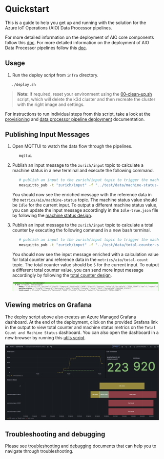 # Quickstart

This is a guide to help you get up and running with the solution for the Azure IoT Operations (AIO) Data Processor pipelines.

For more detailed information on the deployment of AIO core components follow this [doc](./provisioning/README.md).
For more detailed information on the deployment of AIO Data Processor pipelines follow this [doc](./deployment/README.md).

## Usage

1. Run the deploy script from `infra` directory.

```bash
   ./deploy.sh
```

> **Note**: If required, reset your environment using the [00-clean-up.sh](./provisioning/00-clean-up.sh) script, which will delete the k3d cluster and then recreate the cluster with the right image and settings.

For instructions to run individual steps from this script, take a look at the [provisioning](./provisioning/README.md) and [data processor pipeline deployment](./deployment/README.md) documentation.

## Publishing Input Messages

1. Open MQTTUI to watch the data flow through the pipelines.

   ```bash
      mqttui
   ```

1. Publish an input message to the `zurich/input` topic to calculate a machine status in a new terminal and execute the following command.

   ```bash
      # publish an input to the zurich/input topic to trigger the machine calculation pipeline
      mosquitto_pub -t "zurich/input" -f "../test/data/machine-status-samples/Idle-true.json"
   ```

   You should now see the enriched message with the reference data in the `metrics/aio/machine-status` topic. The machine status value should be `Idle` for the current input.
   To output a different machine status value, you can update the input message accordingly in the `Idle-true.json` file by following the [machine status design](../docs/design/machine-status.md#machine-status-logic).

1. Publish an input message to the `zurich/input` topic to calculate a total counter by executing the following command in a new bash terminal.

   ```bash
      # publish an input to the zurich/input topic to trigger the machine calculation pipeline
      mosquitto_pub -t "zurich/input" -f "../test/data/total-counter-samples/Good-Counter-5.json"
   ```

   You should now see the input message enriched with a calculation value for total counter and reference data in the `metrics/aio/total-count` topic. The total counter value should be `5` for the current input.
   To output a different total counter value, you can send more input message accordingly by following the [total counter design](../docs/design/total-count.md#total-count-logic).

   ![Image of MQTTUI with metrics](../docs/assets/all-metrics.png)

## Viewing metrics on Grafana

The deploy script above also creates an Azure Managed Grafana dashboard. At the end of the deployment, click on the provided Grafana link in the output to view total counter and machine status metrics on the `Total Count and Machine Status` dashboard. You can also open the dashboard in a new browser by running this [utils script](./utils/open-dashboard.sh).

![Total count and Machine Status dashboard](../docs/assets/total-count-machine-status-grafana-dashboard.png)

## Troubleshooting and debugging

Please see [troubleshooting](../docs/TROUBLESHOOTING.md) and [debugging](../docs/DEBUGGING.md) documents that can help you to navigate through troubleshooting.
